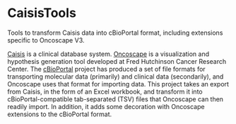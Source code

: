 # CaisisTools
Tools to transform Caisis data into cBioPortal format, including extensions specific to Oncoscape V3.

[Caisis](http://www.caisis.org/) is a clinical database system. [Oncoscape](https://github.com/FredHutch/OncoscapeV3#readme) is a visualization and hypothesis generation tool developed at Fred Hutchinson Cancer Research Center. The [cBioPortal](http://www.cbioportal.org/) project has produced a set of file formats for transporting molecular data (primarily) and clinical data (secondarily), and Oncoscape uses that format for importing data. This project takes an export from Caisis, in the form of an Excel workbook, and transform it into cBioPortal-compatible tab-separated (TSV) files that Oncoscape can then readily import. In addition, it adds some decoration with Oncoscape extensions to the cBioPortal format.


